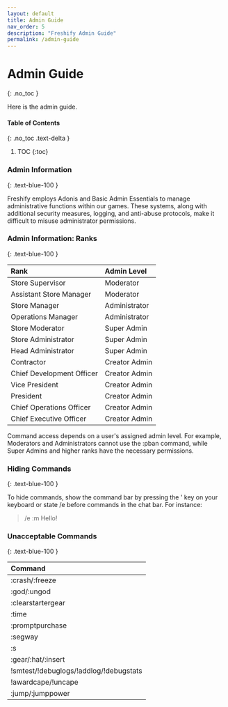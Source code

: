 ```yaml
---
layout: default
title: Admin Guide
nav_order: 5
description: "Freshify Admin Guide"
permalink: /admin-guide
---
```


# Admin Guide
{: .no_toc }

Here is the admin guide.

#### Table of Contents
{: .no_toc .text-delta }

1. TOC
{:toc}

### Admin Information
{: .text-blue-100 }

Freshify employs Adonis and Basic Admin Essentials to manage administrative functions within our games. These systems, along with additional security measures, logging, and anti-abuse protocols, make it difficult to misuse administrator permissions.

### Admin Information: Ranks
{: .text-blue-100 }

| Rank        | Admin Level         |
|:------------|:--------------------|
| Store Supervisor | Moderator | 
| Assistant Store Manager | Moderator |
| Store Manager | Administrator | 
| Operations Manager | Administrator | 
| Store Moderator | Super Admin |
| Store Administrator | Super Admin |
| Head Administrator | Super Admin |
| Contractor | Creator Admin |
| Chief Development Officer | Creator Admin |
| Vice President | Creator Admin |
| President | Creator Admin |
| Chief Operations Officer | Creator Admin |
| Chief Executive Officer | Creator Admin |

Command access depends on a user's assigned admin level. For example, Moderators and Administrators cannot use the :pban command, while Super Admins and higher ranks have the necessary permissions.

### Hiding Commands
{: .text-blue-100 }

To hide commands, show the command bar by pressing the ' key on your keyboard or state /e before commands in the chat bar. For instance:

> /e :m Hello!

### Unacceptable Commands
{: .text-blue-100 }

| Command     |
|:------------|
| :crash/:freeze |
| :god/:ungod |
| :clearstartergear |
| :time |
| :promptpurchase |
| :segway | 
| :s |
| :gear/:hat/:insert |
| !smtest/!debuglogs/!addlog/!debugstats |
| !awardcape/!uncape | 
| :jump/:jumppower |




